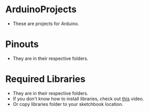 # ArduinoProjects
- These are projects for Arduino.

# Pinouts
- They are in their respective folders.

# Required Libraries
- They are in their respective folders.
- If you don't know how to install libraries, check out [this](https://www.youtube.com/watch?v=M6PZOqNHKxM) video.
- Or copy libraries folder to your sketchbook location.
